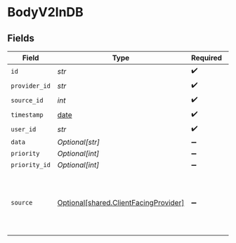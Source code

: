 # BodyV2InDB


## Fields

| Field                                                                                | Type                                                                                 | Required                                                                             | Description                                                                          | Example                                                                              |
| ------------------------------------------------------------------------------------ | ------------------------------------------------------------------------------------ | ------------------------------------------------------------------------------------ | ------------------------------------------------------------------------------------ | ------------------------------------------------------------------------------------ |
| `id`                                                                                 | *str*                                                                                | :heavy_check_mark:                                                                   | N/A                                                                                  |                                                                                      |
| `provider_id`                                                                        | *str*                                                                                | :heavy_check_mark:                                                                   | N/A                                                                                  |                                                                                      |
| `source_id`                                                                          | *int*                                                                                | :heavy_check_mark:                                                                   | N/A                                                                                  |                                                                                      |
| `timestamp`                                                                          | [date](https://docs.python.org/3/library/datetime.html#date-objects)                 | :heavy_check_mark:                                                                   | N/A                                                                                  |                                                                                      |
| `user_id`                                                                            | *str*                                                                                | :heavy_check_mark:                                                                   | N/A                                                                                  |                                                                                      |
| `data`                                                                               | *Optional[str]*                                                                      | :heavy_minus_sign:                                                                   | N/A                                                                                  |                                                                                      |
| `priority`                                                                           | *Optional[int]*                                                                      | :heavy_minus_sign:                                                                   | N/A                                                                                  |                                                                                      |
| `priority_id`                                                                        | *Optional[int]*                                                                      | :heavy_minus_sign:                                                                   | N/A                                                                                  |                                                                                      |
| `source`                                                                             | [Optional[shared.ClientFacingProvider]](../../models/shared/clientfacingprovider.md) | :heavy_minus_sign:                                                                   | A vendor, a service, or a platform which Vital can connect with.                     | {"name":"Oura","slug":"oura","logo":"https://logo_url.com"}                          |